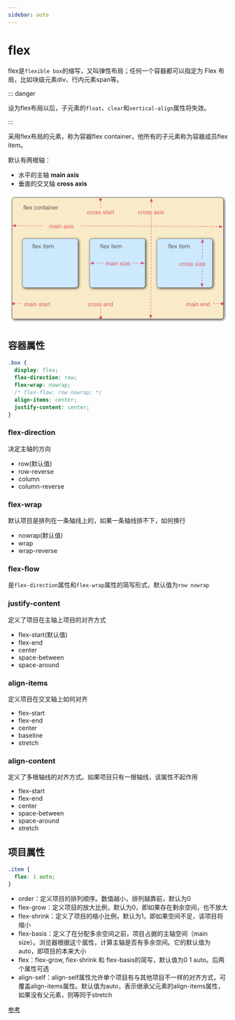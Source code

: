 ```yaml
---
sidebar: auto
---
```


# flex

flex是`flexible box`的缩写，又叫弹性布局；任何一个容器都可以指定为 Flex 布局，比如块级元素div、行内元素span等。

::: danger

设为flex布局以后，子元素的`float`、`clear`和`vertical-align`属性将失效。

:::

采用flex布局的元素，称为容器flex container，他所有的子元素称为容器成员flex item。

默认有两根轴：

- 水平的主轴 **main axis**
- 垂直的交叉轴 **cross axis**

![](./images/flex-box.png)

## 容器属性

```css
.box {
  display: flex;
  flex-direction: row;
  flex-wrap: nowrap;
  /* flex-flow: row nowrap; */
  align-items: center;
  justify-content: center;
}
```

### flex-direction

决定主轴的方向

-  row(默认值) 
-  row-reverse 
-  column 
-  column-reverse

### flex-wrap

默认项目是排列在一条轴线上的，如果一条轴线排不下，如何换行

- nowrap(默认值) 
- wrap 
- wrap-reverse

### flex-flow

是`flex-direction`属性和`flex-wrap`属性的简写形式，默认值为`row nowrap`

### justify-content

定义了项目在主轴上项目的对齐方式

- flex-start(默认值) 
- flex-end 
- center 
- space-between 
- space-around

### align-items

定义项目在交叉轴上如何对齐

- flex-start 
- flex-end 
- center 
- baseline 
- stretch

### align-content

定义了多根轴线的对齐方式。如果项目只有一根轴线，该属性不起作用

- flex-start 
- flex-end 
- center 
- space-between 
- space-around 
- stretch

## 项目属性

```css
.item {
  flex: 1 auto;
}
```

- order：定义项目的排列顺序。数值越小，排列越靠前，默认为0
- flex-grow：定义项目的放大比例，默认为0，即如果存在剩余空间，也不放大
- flex-shrink：定义了项目的缩小比例，默认为1，即如果空间不足，该项目将缩小
- flex-basis：定义了在分配多余空间之前，项目占据的主轴空间（main size）。浏览器根据这个属性，计算主轴是否有多余空间。它的默认值为auto，即项目的本来大小
- flex：flex-grow, flex-shrink 和 flex-basis的简写，默认值为0 1 auto。后两个属性可选
- align-self：align-self属性允许单个项目有与其他项目不一样的对齐方式，可覆盖align-items属性。默认值为auto，表示继承父元素的align-items属性，如果没有父元素，则等同于stretch

[参考](https://www.ruanyifeng.com/blog/2015/07/flex-grammar.html)